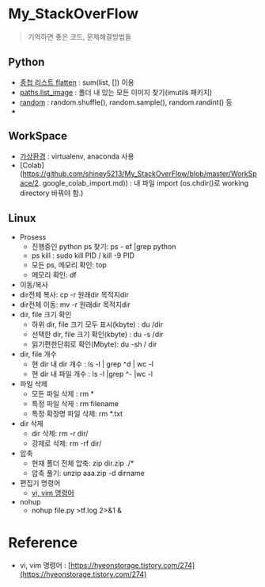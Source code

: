 # My_StackOverFlow

> 기억하면 좋은 코드, 문제해결방법들 
>
## Python
- [중첩 리스트 flatten](https://github.com/shiney5213/My_StackOverFlow/blob/master/1.%20python-list_flatten.ipynb) :  sum(list, [])  이용
- [paths.list_image](https://github.com/shiney5213/My_StackOverFlow/blob/master/2.%20python-fine_imga_in_dir.ipynb) : 폴더 내 있는 모든 이미지 찾기(imutils 패키지)
- [random](https://github.com/shiney5213/My_StackOverFlow/blob/master/3.%20python-list_random_shuffle_.ipynb) : random.shuffle(), random.sample(), random.randint() 등
- 



## WorkSpace
- [가상환경](https://github.com/shiney5213/My_StackOverFlow/blob/master/WorkSpace/1.%20virtualenv.md) : virtualenv, anaconda 사용
- [Colab](https://github.com/shiney5213/My_StackOverFlow/blob/master/WorkSpace/2. google_colab_import.md)) : 내 파일 import (os.chdir()로 working directory 바꿔야 함.)



## Linux
- Prosess
	- 진행중인 python ps 찾기: ps - ef |grep python
	- ps  kill : sudo kill PID / kill -9 PID
	- 모든 ps, 메모리 확인: top
	- 메모리 확인: df
-  이동/복사
  - dir전체 복사: cp -r 원래dir 목적지dir
  - dir전체 이동: mv -r 원래dir 목적지dir
- dir, file 크기 확인
	- 하위 dir, file 크기 모두 표시(kbyte) : du /dir
	- 선택한 dir, file 크기 확인(kbyte) : du -s /dir
	- 읽기편한단휘로 확인(Mbyte): du -sh / dir
- dir, file 개수
	- 현 dir 내 dir 개수 : ls -l | grep ^d | wc -l
	- 현 dir 내 파일 개수 : ls -l |grep ^- |wc -l 
- 파일 삭제
	- 모든 파일 삭제 : rm \*
	- 특정 파일 삭제 :  rm filename
	- 특정 확장명 파일 삭제: rm \*.txt
- dir 삭제
	- dir 삭제: rm -r dir/
	- 강제로 삭제: rm -rf dir/
- 압축
	- 현재 폴더 전체 압축: zip dir.zip ./\*
	- 압축 풀기: unzip aaa.zip -d dirname
- 편집기 명령어
  - [vi, vim 명령어](https://hyeonstorage.tistory.com/274)
- nohup 
  - nohup file.py >tf.log  2>&1 &





# Reference

- vi, vim 명령어 : [https://hyeonstorage.tistory.com/274](https://hyeonstorage.tistory.com/274)

